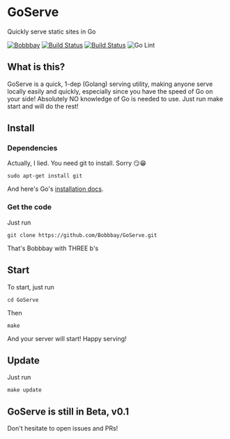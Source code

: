# GoServe
Quickly serve static sites in Go

[![Bobbbay](https://circleci.com/gh/Bobbbay/GoServe.svg?style=svg)](https://app.circleci.com/github/Bobbbay/GoServe/pipelines)
[![Build Status](https://travis-ci.org/Bobbbay/GoServe.svg?branch=master)](https://travis-ci.org/Bobbbay/GoServe)
[![Build Status](https://app.bitrise.io/app/b0999db5cd64218a/status.svg?token=3krVYrcb8WhnTUEsSOAB8Q)](https://app.bitrise.io/app/b0999db5cd64218a)
![Go Lint](https://github.com/Bobbbay/GoServe/workflows/Go%20Lint/badge.svg)

## What is this?
GoServe is a quick, 1-dep (Golang) serving utility, making anyone serve locally easily and quickly, especially since you have the speed of Go on your side!
Absolutely NO knowledge of Go is needed to use. Just run make start and will do the rest!

## Install
### Dependencies
Actually, I lied. You need git to install. Sorry :smirk::grin:
```
sudo apt-get install git
```
And here's Go's [installation docs](https://golang.org/doc/install).

### Get the code
Just run 
```
git clone https://github.com/Bobbbay/GoServe.git
```
That's Bobbbay with THREE b's

## Start
To start, just run 

```
cd GoServe
```
Then
```
make
```

And your server will start! Happy serving!

## Update
Just run 
```
make update
```

## GoServe is still in Beta, v0.1
Don't hesitate to open issues and PRs!
